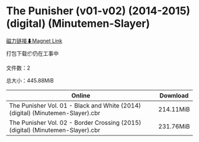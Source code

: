 # The Punisher (v01-v02) (2014-2015) (digital) (Minutemen-Slayer)

[磁力链接⬇Magnet Link](magnet:?xt=urn:btih:7f9922aae3e7dc38893c783d49c07ed61e8ee3b2&dn=The%20Punisher%20%28v01-v02%29%20%282014-2015%29%20%28digital%29%20%28Minutemen-Slayer%29)

打包下载📦仍在工事中

文件数：2

总大小：445.88MiB

Online | Download
--- | ---
The Punisher Vol. 01 - Black and White (2014) (digital) (Minutemen-Slayer).cbr | 214.11MiB
The Punisher Vol. 02 - Border Crossing (2015) (digital) (Minutemen-Slayer).cbr | 231.76MiB